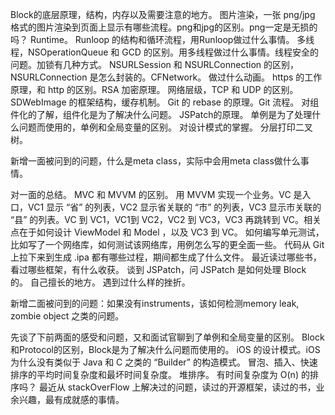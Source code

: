 Block的底层原理，结构，内存以及需要注意的地方。
图片渲染，一张 png/jpg 格式的图片渲染到页面上显示有哪些流程。png和jpg的区别。png一定是无损的吗？
Runtime。
Runloop 的结构和循环流程，用Runloop做过什么事情。
多线程，NSOperationQueue 和 GCD 的区别。用多线程做过什么事情。线程安全的问题。加锁有几种方式。
NSURLSession 和 NSURLConnection 的区别，NSURLConnection 是怎么封装的。CFNetwork。
做过什么动画。
https 的工作原理，和 http 的区别。RSA 加密原理。
网络层级，TCP 和 UDP 的区别。
SDWebImage 的框架结构，缓存机制。
Git 的 rebase 的原理。Git 流程。
对组件化的了解，组件化是为了解决什么问题。
JSPatch的原理。
单例是为了处理什么问题而使用的，单例和全局变量的区别。
对设计模式的掌握。
分层打印二叉树。

新增一面被问到的问题，什么是meta class，实际中会用meta class做什么事情。



对一面的总结。
MVC 和 MVVM 的区别。
用 MVVM 实现一个业务。VC 是入口，VC1 显示 “省” 的列表，VC2 显示省关联的 “市” 的列表，VC3 显示市关联的 “县” 的列表。VC 到 VC1，VC1到 VC2，VC2 到 VC3，VC3 再跳转到 VC。相关点在于如何设计 ViewModel 和 Model ，以及 VC3 到 VC。
如何编写单元测试，比如写了一个网络库，如何测试该网络库，用例怎么写的更全面一些。
代码从 Git 上拉下来到生成 .ipa 都有哪些过程，期间都生成了什么文件。
最近读过哪些书，看过哪些框架，有什么收获。
谈到 JSPatch，问 JSPatch 是如何处理 Block 的。
自己擅长的地方。
遇到过什么样的挫折。

新增二面被问到的问题：如果没有instruments，该如何检测memory leak, zombie object 之类的问题。

先谈了下前两面的感受和问题，又和面试官聊到了单例和全局变量的区别。
Block和Protocol的区别，Block是为了解决什么问题而使用的。
iOS 的设计模式。iOS 为什么没有类似于 Java 和 C 之类的 “Builder” 的构造模式。
冒泡、插入、快速排序的平均时间复杂度和最坏时间复杂度。
堆排序。
有时间复杂度为 O(n) 的排序吗？
最近从 stackOverFlow 上解决过的问题，读过的开源框架，读过的书，业余兴趣，最有成就感的事情。

